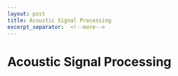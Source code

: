 ```yaml
---
layout: post
title: Acoustic Signal Processing
excerpt_separator:  <!--more-->
---
```


# Acoustic Signal Processing


